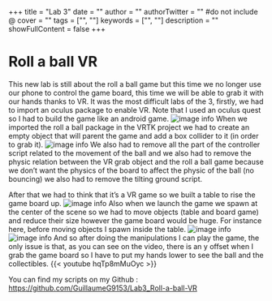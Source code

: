 +++
title = "Lab 3"
date = ""
author = ""
authorTwitter = "" #do not include @
cover = ""
tags = ["", ""]
keywords = ["", ""]
description = ""
showFullContent = false
+++

# Roll a ball VR

This new lab is still about the roll a ball game but this time we no longer use our phone to control the game board, this time we will be able to grab it with our hands thanks to VR. It was the most difficult labs of the 3, firstly, we had to import an oculus package to enable VR. Note that I used an oculus quest so I had to build the game like an android game.
![image info](/MyBlog/lab3-2.PNG)
When we imported the roll a ball package in the VRTK project we had to create an empty object that will parent the game and add a box collider to it (in order to grab it).
![image info](/MyBlog/lab3-3.PNG)
We also had to remove all the part of the controller script related to the movement of the ball and we also had to remove the physic relation between the VR grab object and the roll a ball game because we don’t want the physics of the board to affect the physic of the ball (no bouncing) we also had to remove the tilting ground script.

After that we had to think that it’s a VR game so we built a table to rise the game board up.
![image info](/MyBlog/lab3-1.PNG)
 Also when we launch the game we spawn at the center of the scene so we had to move objects (table and board game) and reduce their size however the game board would be huge. For instance here, before moving objects I spawn inside the table.
![image info](/MyBlog/lab3-5.PNG)
![image info](/MyBlog/lab3-3.PNG)
And so after doing the manipulations I can play the game, the only issue is that, as you can see on the video, there is an y offset when I grab the game board so I have to put my hands lower to see the ball and the collectibles.
{{< youtube hqTp8mMuOyc >}}

You can find my scripts on my Github : https://github.com/GuillaumeG9153/Lab3_Roll-a-ball-VR